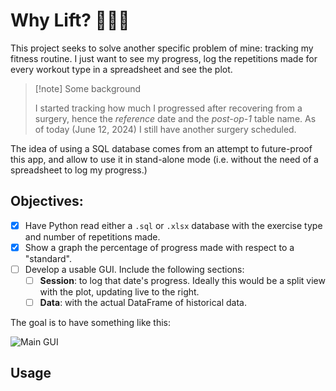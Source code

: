 # Why Lift? 💪🤔💭

This project seeks to solve another specific problem of mine: tracking my fitness routine. I just want to see my progress, log the repetitions made for every workout type in a spreadsheet and see the plot.

> [!note] Some background
> 
> I started tracking how much I progressed after recovering from a surgery, hence the *reference* date and the *post-op-1* table name. As of today (June 12, 2024) I still have another surgery scheduled.

The idea of using a SQL database comes from an attempt to future-proof this app, and allow to use it in stand-alone mode (i.e. without the need of a spreadsheet to log my progress.)

## Objectives:
- [x] Have Python read either a `.sql` or `.xlsx` database with the exercise type and number of repetitions made.
- [x] Show a graph the percentage of progress made with respect to a "standard".
- [ ] Develop a usable GUI. Include the following sections:
  - [ ] **Session**: to log that date's progress. Ideally this would be a split view with the plot, updating live to the right.
  - [ ] **Data**: with the actual DataFrame of historical data.

The goal is to have something like this:

![Main GUI](./assets/why_lift_explained.png)

## Usage

